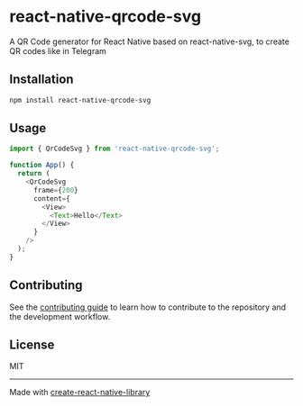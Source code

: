 # react-native-qrcode-svg

A QR Code generator for React Native based on react-native-svg, to create QR codes like in Telegram

## Installation

```sh
npm install react-native-qrcode-svg
```

## Usage

```js
import { QrCodeSvg } from 'react-native-qrcode-svg';

function App() {
  return (
    <QrCodeSvg
      frame={200}
      content={
        <View>
          <Text>Hello</Text>
        </View>
      }
    />
  );
}
```

## Contributing

See the [contributing guide](CONTRIBUTING.md) to learn how to contribute to the repository and the development workflow.

## License

MIT

---

Made with [create-react-native-library](https://github.com/callstack/react-native-builder-bob)
